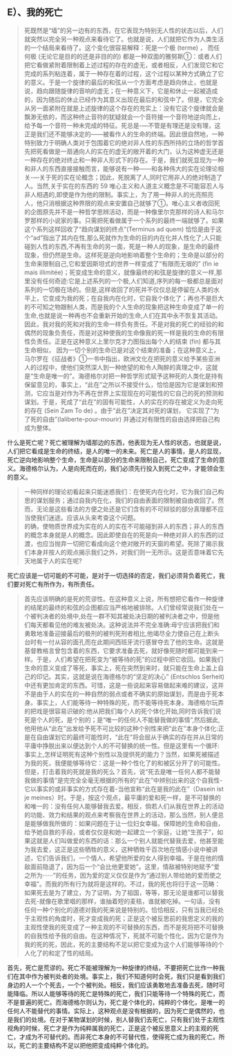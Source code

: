 <h2>E）、我的死亡</h2><blockquote data-pid="lnHwj8uc">死既然是“墙”的另一边有的东西，在它表现为特别无人性的状态以后，人们就突然以完全另一种观点来看待它了。也就是说，人们就把它作为人类生活的一个结局来看待了。这个变化很容易解释：死是一个极 (terme) ， 而任何极 (无论它是目的的还是非目的的) 都是一种双面的雅努斯①：或者人们把它看做紧附着限制着上述过程的存在的虚无，或者相反，人们发现它和它完成的系列粘连着，属于一种存在着的过程，这个过程以某种方式确立了它的意义。于是一个旋律的最后的和弦从一个方面考虑是趋向休止，也就是说，趋向跟随旋律的音响的虚无；在一种意义下，它是和休止一起被造成的，因为随后的休止已经作为其意义出现在最后的和弦中了。但是，它完全从另一面紧附在就是上述旋律的这个存在的充实上：没有它这个旋律就会是飘渺无依的，而这种终止音符的犹疑就会一个音符接一个音符地逆向而上，给予每一个音符一种未完成的特征。死总是-—不管是有理还是没有理，这正是我们还不能够决定的——被看作人的生命的终端。因此很自然地，一种特别致力于明确人类对于包围着它的绝对非人性的东西所持的立场的哲学首先把死看做是一扇通向人的实在的虚无的敞开着的大门，认为这种虚无还是一种存在的绝对终止和一种非人形式下的存在。于是，我们就死显现为一种和非人的东西直接接触而言，能够说有一种——和各种伟大的实在论理论相关-—关于死的实在论概念；因此，死脱离了人,同时它用非人的绝对制造了人。当然,关于实在的东西的 59 唯心主义和人道主义概念是不可能容忍人与非人相遇的,即使是作为他的限制。事实上，为了用一种非人的光亮照亮人，他只消根据这种界限的观点来安置自己就够了①。唯心主义者收回死的企图原先并不是一种哲学思辨活动，而是一种像里尔克那样的诗人和马尔罗那样的小说家的事。只需把死看做属于一个系列的最终一端就够了。如果这个系列这样回收了“趋向谋划的终点”(Terminus ad quem) 恰恰是由于这个“ad”指出了其内在性,那么死就作为生命的目的内在化并人性化了;人只能碰到人性的东西,不再有生命的另一面，死是一种人的现象，是生命的最终现象，但仍然是生命。这样死是逆向地影响着整个生命的；生命是以部分的生命来限制自己,它和爱因斯坦式的世界一样变成了“有限而无垠的” (fin ie mais illimitée)；死变成生命的意义，就像最终的和弦是旋律的意义一样,那里没有任何奇迹:它是上述系列的一个极,人们知道,序列的每一极都总是面对系列的一切极在场的。但是,这样收回了的死并不仅仅总是停留在人类的水平上，它变成为我的死；在自我内在化时，它自我个体化了；再也不是巨大的不可知之物跟制人类，而是我的个人生命的现象把这种生命变成了单一的生命,也就是说一种再也不会重新开始的生命,人们在其中永不恢复其活动。因此，我对我的死和对我的生命一样负有责任。不是对我的死亡的经验的和偶然的现象负责任，而是对这种使我的生命像我的死一样是我的生命的有限性负责任。正是在这种意义上里尔克才力图指出每个人的结束 (fin) 都与其生命相似， 因为一切个别的生命已是对这个结束的准备；在这种意义上，马尔罗在《征战者》①一书中指出，欧洲文化在把死的意义给予某些亚洲人的过程中，使他们突然深人到一种绝望的和令人陶醉的真理之中，这就是“生命是唯一的”。海德格尔对把一种哲学形式赋予这种死的人类化是持有保留意见的，事实上，“此在”之所以不接受什么，恰恰是因为它是谋划和预测，它应当是对作为不再在世界上实现现在的可能性的它自己的死的预测和谋划。于是，死成了“此在”的固有可能性，人的实在的存在被定义为走向死的存在 (Sein Zam To de) 。由于“此在”决定其对死的谋划， 它实现了“为了死的自由”(laliberte-pour-mourir) 并通过对有限性的自由选择把自己构成为整体。</blockquote><p data-pid="TYVsd4Wa">什么是死亡呢？死亡被理解为墙那边的东西，他表现为无人性的状态，也就是说，人们把它看成是生命的终结，是人的唯一的未来。死亡是人的事情，是人的显现，死亡逆向地影响整个生命，生命是以部分的生命来限制自己，死亡变成了生命的意义。海德格尔认为，人是向死而在的，我们必须先行投入到死亡之中，才能领会生的意义。</p><blockquote data-pid="Z3iHdPvS">一种同样的理论初看起来只能迷惑我们：在使死内在化时，它为我们自己构思的谋划服务；通过自我内在化，我们的自由表面的限制被自由收回了。然而，无论是这些看法的方便之处还是它们含有的不可辩驳的部分真理都不应当使我们迷途。应该从头来考查这个问题。<br>的确，使物质世界成为实在的人的实在不可能碰到非人的东西；非人的东西的概念本身就是人的概念。因此即使自在的死是向一种绝对非人的东西的过渡，也应当抛弃一切把它看成向这个绝对敞开的天窗的希望。死除了揭示我们本身并按人的观点揭示我们之外，对我们则一无所示。这是否意味着它先天地属于人的实在呢?</blockquote><p data-pid="7PgcgGGN">死亡应该是一切可能的不可能，是对于一切选择的否定，我们必须背负着死亡，我们要对死亡有所作为，有所责任。</p><blockquote data-pid="EQPXHHbf">首先应该明确的是死的荒谬性。在这种意义上说，所有想把它看作一种旋律的结尾的最终的和弦的企图都应当严格地被排除。人们曾经常说我们处在一个被判决者的处境中,处在一群不知其被处决日期的被判决者之中，但是他们每天都看见他的难友被处决。这种说法并不完全准确:毋宁应该把我们和勇敢地准备迎接最后的极刑的被判死刑者相比,他竭尽全力使自己在上断头台时有一付从容的面孔而在此期间西班牙流行感冒夺去了他的生命。这就是基督教格言曾包含着的东西，它要求准备去死，就好像死随时都可能到来一样。于是，人们希望在把死变为“被等待的死”的过程中把它收回。如果我们生命的意义变成了等死，事实上，死在突然到来时，就只能在生命上盖上自己的印记。其实，这就是说在海德格尔的“坚定的决心” (Entschlos Serheit) 中还有更加肯定的东西。可惜，这是一些说起来容易做起来难的建议，这并不是由于人的实在的一种自然的弱点或者不确实的原始谋划，而是由于死本身。事实上，人们能等待一种特殊的死，而不能等待死本身。海德格尔玩弄的把戏是很容易识破的:他从把我们每个人的死个体化开始,同时告诉我们说死是个人的死，是个别的；是“唯一的任何人不能替我做的事情”,然后据此,他用他从“此在”出发给予死不可比较的这种个别性来把“此在”本身个体化:正是在自由谋划它的最终可能性时，“此在”将会屈从于确实的存在并从日常的平庸中挣脱出来以便达到个人的不可替换的统一性。但是这里有一个循环:事实上,怎样证明死有这种个别性以及提供死的能力？当然，如果死被描述为我的死，我便能够等待它：这是一种个性化了的和被区分开了的可能性。但是，打击着我的死就是我的死么？首先，说“死去是唯一任何人都不能替我做的事情”是完完全全毫无根据的所有的“此在”中辨别出来的这个自我性-它以事实的或非事实的方式存在着-当他宣称“此在是我的此在”（Dasein ist je meines）时。于是，按这个观点，最平庸的爱和死一样，是不可替换的和唯一的：没有任何人能够替我去爱。相反，倘若人们从我在世界上的活动的功能、效力和结果的观点来考察我在世界上的活动，那么当然，别人便总是能够做我所做的：如果问题在于让一位妇女幸福，保障她的生命和自由，给予她自救的手段，或者仅仅是和她一起建立一个家庭，让她“生孩子”，如果这就是人们叫做爱的东西的话：那么一个别人就能代替我去爱，他甚至能为我去爱，这正是这些牺牲的意义，这种牺牲千百次地在情感小说中被讲述，它们告诉我们，一个情人，希望他所爱的女人得到幸福，于是在他的情敌面前隐退了，因为后一个“会比他更爱她”。这里，情敌被特别地赋予“爱之所为······”的任务，因为爱的定义仅仅是作为“通过别人带给她的爱而使之幸福”。而我的所有行为就将是这样的。不过，我的死也将归于这一范畴：如果死去是为了建立，为了证明，为了祖国，等等，那无论是谁都可以替我去死-就像在歌里唱的那样，谁抽着短的麦秸，谁就被吃掉。一句话，没有任何一种个别化的道德对我的死来说是特别的。恰恰相反，只有当我已经处于主观性的角度时，死才变成我的死；正是这个被反思前的我思定义的我的主观性使我的死变成了一种主观的不可替换的东西，而不是死将把不可替换的自我性给予我的自由。在这种情况下，死就不可能个性化，因为它是作为我的死的死，因此，死的主要结构不足以把它变成为这个人们能够等待的个人化了的和定了性的结局。</blockquote><p data-pid="XRyvTcBz">首先，死亡是荒谬的。死亡不能被理解为一种旋律的终结，不要把死亡比作一种我们在其中作为被判处者的处境。事实上，我们不知道何时会死，我们只是看到我们身边的人一个个死去，一个个被判处。相反，我们应该勇敢地去准备去死，随时可能降临。所以人能够等待的死亡是特殊的死亡，我们只能等待一个特殊的死亡，而不是普遍的死亡。而海德格尔则认为，死亡是个体化的，纯粹的个体化，是唯一的任何人不能替代的事情。实际上，这种观点是没有根据的，因为死亡是偶然的，也是我们的处境。在对于某物谋划的时候，别人替我们去死亡，只有我们处于主观性视角的时候，死亡才是作为纯粹属我的死亡，正是这个被反思意义上的主观的死亡，才成为不可替代的。而非死亡本身的不可替代性，使得死亡成为我的死亡。所以，死亡的主要结构不足以把他把变成纯粹个体化的。</p><p></p>